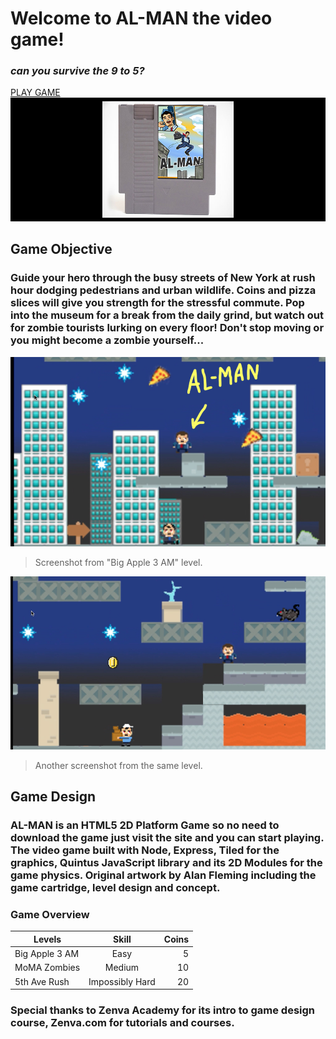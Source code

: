# Welcome to AL-MAN the video game! 
### *can you survive the 9 to 5?*
[PLAY GAME](https://fanciful-puffpuff-2afa89.netlify.app/)
[![Logo](AL-MANCartridge1.jpg)](https://fanciful-puffpuff-2afa89.netlify.app/)
## Game Objective
### Guide your hero through the busy streets of New York at rush hour dodging pedestrians and urban wildlife. Coins and pizza slices will give you strength for the stressful commute. Pop into the museum for a break from the daily grind, but watch out for zombie tourists lurking on every floor! Don't stop moving or you might become a zombie yourself...

![Logo](LevelSnap1.jpg)

>Screenshot from "Big Apple 3 AM" level.

![Logo](LevelSnap2.jpg)

>Another screenshot from the same level.

## Game Design
### AL-MAN is an HTML5 2D Platform Game so no need to download the game just visit the site and you can start playing. The video game built with Node, Express, Tiled for the graphics, Quintus JavaScript library and its 2D Modules for the game physics. Original artwork by Alan Fleming including the game cartridge, level design and concept.

### Game Overview
| Levels        | Skill          | Coins  |
| ------------- |:--------------:| ------:|
| Big Apple 3 AM| Easy           | 5      |
| MoMA Zombies  | Medium         | 10     |
| 5th Ave Rush  | Impossibly Hard| 20     |

### Special thanks to Zenva Academy for its intro to game design course, Zenva.com for tutorials and courses.

